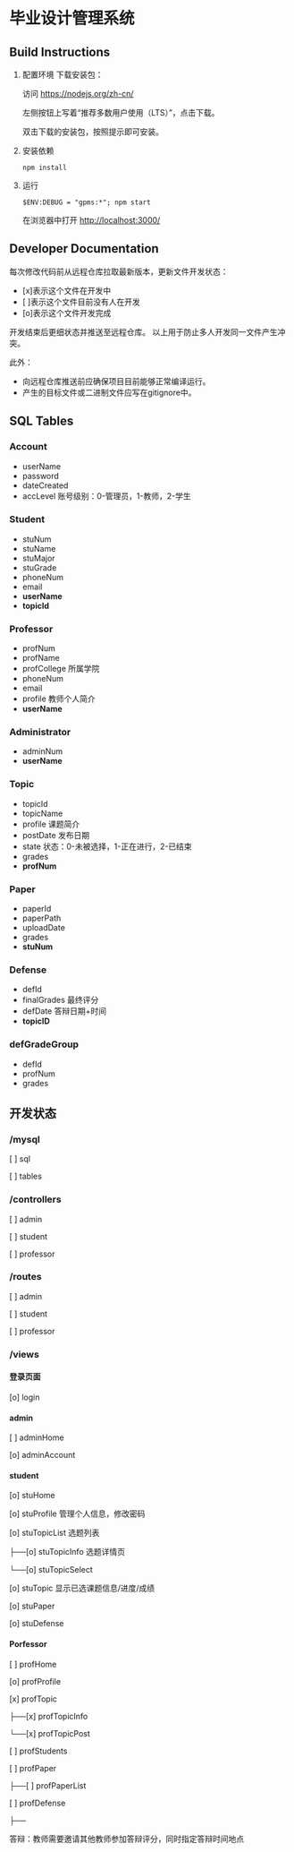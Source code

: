 # 毕业设计管理系统
## Build Instructions
1. 配置环境
    下载安装包：

    访问 <https://nodejs.org/zh-cn/>

    左侧按钮上写着“推荐多数用户使用（LTS）”，点击下载。

    双击下载的安装包，按照提示即可安装。
1. 安装依赖

    `npm install`
2. 运行

    `$ENV:DEBUG = "gpms:*"; npm start`

    在浏览器中打开 <http://localhost:3000/>
## Developer Documentation
每次修改代码前从远程仓库拉取最新版本，更新文件开发状态：

- [x]表示这个文件在开发中
- [ ]表示这个文件目前没有人在开发
- [o]表示这个文件开发完成

开发结束后更细状态并推送至远程仓库。
以上用于防止多人开发同一文件产生冲突。

此外：
* 向远程仓库推送前应确保项目目前能够正常编译运行。
* 产生的目标文件或二进制文件应写在gitignore中。

## SQL Tables

### Account
* userName
* password
* dateCreated
* accLevel 账号级别：0-管理员，1-教师，2-学生

### Student
* stuNum
* stuName
* stuMajor
* stuGrade
* phoneNum
* email
* **userName**
* **topicId**

### Professor
* profNum
* profName
* profCollege 所属学院
* phoneNum
* email
* profile 教师个人简介
* **userName**

### Administrator
* adminNum
* **userName**

### Topic
* topicId
* topicName
* profile 课题简介
* postDate 发布日期
* state 状态：0-未被选择，1-正在进行，2-已结束
* grades
* **profNum**

### Paper
* paperId
* paperPath
* uploadDate
* grades
* **stuNum**

### Defense
* defId
* finalGrades 最终评分
* defDate 答辩日期+时间
* **topicID**

### defGradeGroup
* defId
* profNum
* grades

## 开发状态

### /mysql
[ ] sql

[ ] tables

### /controllers
[ ] admin 

[ ] student

[ ] professor

### /routes
[ ] admin

[ ] student

[ ] professor 

### /views

#### 登录页面
[o] login

#### admin
[ ] adminHome

[o] adminAccount

#### student
[o] stuHome

[o] stuProfile 管理个人信息，修改密码

[o] stuTopicList 选题列表

 ├──[o] stuTopicInfo 选题详情页

 └──[o] stuTopicSelect

[o] stuTopic 显示已选课题信息/进度/成绩

[o] stuPaper

[o] stuDefense

#### Porfessor
[ ] profHome

[o] profProfile

[x] profTopic

 ├──[x] profTopicInfo

 └──[x] profTopicPost

[ ] profStudents

[ ] profPaper

 ├──[ ] profPaperList

[ ] profDefense

 ├──
 
答辩：教师需要邀请其他教师参加答辩评分，同时指定答辩时间地点